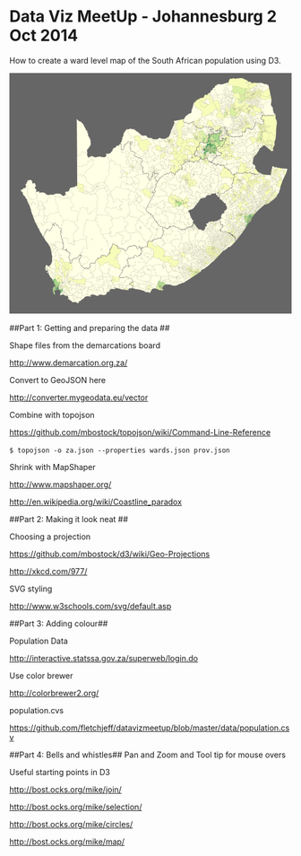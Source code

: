 Data Viz MeetUp - Johannesburg 2 Oct 2014
=============

How to create a ward level map of the South African population using D3.

![alt text](https://raw.githubusercontent.com/fletchjeff/datavizmeetup/master/data/za_map.png)

##Part 1: Getting and preparing the data ##

Shape files from the demarcations board

<http://www.demarcation.org.za/>

Convert to GeoJSON here

<http://converter.mygeodata.eu/vector>

Combine with topojson

<https://github.com/mbostock/topojson/wiki/Command-Line-Reference>

`$ topojson -o za.json --properties wards.json prov.json`

Shrink with MapShaper

<http://www.mapshaper.org/>

<http://en.wikipedia.org/wiki/Coastline_paradox>


##Part 2: Making it look neat ##

Choosing a projection

<https://github.com/mbostock/d3/wiki/Geo-Projections>

<http://xkcd.com/977/>

SVG styling

<http://www.w3schools.com/svg/default.asp>

##Part 3: Adding colour##

Population Data

<http://interactive.statssa.gov.za/superweb/login.do>

Use color brewer

<http://colorbrewer2.org/>

population.cvs

<https://github.com/fletchjeff/datavizmeetup/blob/master/data/population.csv>

##Part 4: Bells and whistles##
Pan and Zoom and Tool tip for mouse overs


Useful starting points in D3

<http://bost.ocks.org/mike/join/>

<http://bost.ocks.org/mike/selection/>

<http://bost.ocks.org/mike/circles/>

<http://bost.ocks.org/mike/map/>
